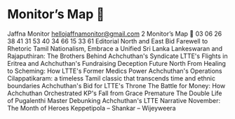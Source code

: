 # Monitor’s Map 

Jaffna Monitor
hellojaffnamonitor@gmail.com
2
Monitor’s Map

03
06
26
38
41
31
53
40
34
66
15
33
61
Editorial
North and East Bid 
Farewell to Rhetoric Tamil 
Nationalism, Embrace a 
Unified Sri Lanka
Lankeswaran and 
Rajaputhiran: The Brothers 
Behind Achchuthan's 
Syndicate
LTTE's Flights in Eritrea 
and Achchuthan's 
Fundraising Deception
Future North
From Healing to 
Scheming:  How LTTE's 
Former Medics Power 
Achchuthan's Operations
Cilappatikaram: a 
timeless Tamil classic 
that transcends time and 
ethnic boundaries
Achchuthan's Bid for 
LTTE's Throne
The Battle for Money: 
How Achchuthan 
Orchestrated KP's Fall 
from Grace
Premature
The Double Life of 
Pugalenthi Master
Debunking 
Achchuthan's LTTE 
Narrative
November: The Month 
of Heroes Keppetipola – 
Shankar – Wijeyweera

